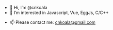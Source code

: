 - 👋 Hi, I’m @cnkoala
- 👀 I’m interested in Javascript, Vue, EggJs, C/C++
<!-- - 💞️ I’m looking to collaborate on ... -->
- 📫 Please contact me: cnkoala@gmail.com

<!---
cnkoala/cnkoala is a ✨ special ✨ repository because its `README.md` (this file) appears on your GitHub profile.
You can click the Preview link to take a look at your changes.
--->
